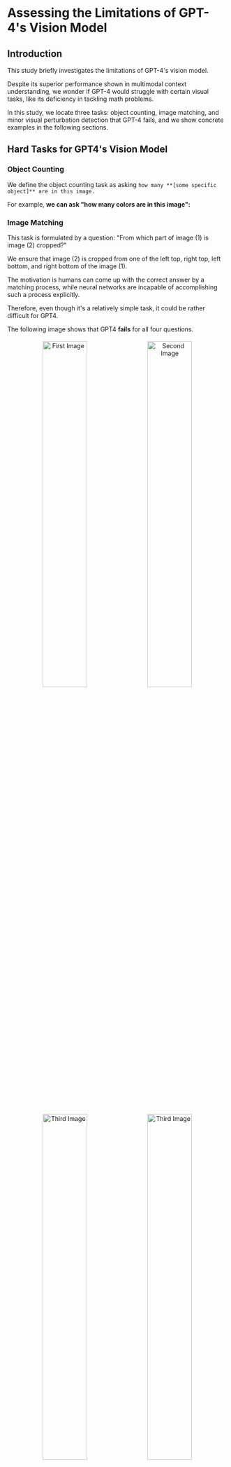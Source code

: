 # Assessing the Limitations of GPT-4's Vision Model

## Introduction
This study briefly investigates the limitations of GPT-4's vision model. 

Despite its superior performance shown in multimodal context understanding, we wonder if GPT-4 would struggle with certain visual tasks, like its deficiency in tackling math problems. 

In this study, we locate three tasks: object counting, image matching, and minor visual perturbation detection that GPT-4 fails, and we show concrete examples in the following sections.


## Hard Tasks for GPT4's Vision Model
### Object Counting
We define the object counting task as asking `how many **[some specific object]** are in this image.` 

For example, **we can ask "how many colors are in this image":**


### Image Matching
This task is formulated by a question: "From which part of image (1) is image (2) cropped?"

We ensure that image (2) is cropped from one of the left top, right top, left bottom, and right bottom of the image (1).

The motivation is humans can come up with the correct answer by a matching process, while neural networks are incapable of accomplishing such a process explicitly.

Therefore, even though it's a relatively simple task, it could be rather difficult for GPT4.

The following image shows that GPT4 **fails** for all four questions.

<div align="center">
    <img src="https://github.com/ywugwu/ywugwu.github.io/blob/main/_posts/imgs/match1.png?raw=True" width="45%" alt="First Image" style="display: inline-block; margin: 5px;">
    <img src="https://github.com/ywugwu/ywugwu.github.io/blob/main/_posts/imgs/match2.png?raw=True" width="45%" alt="Second Image" style="display: inline-block; margin: 5px;">
    <img src="https://github.com/ywugwu/ywugwu.github.io/blob/main/_posts/imgs/match3.png?raw=True" width="45%" alt="Third Image" style="display: inline-block; margin: 5px;">
    <img src="https://github.com/ywugwu/ywugwu.github.io/blob/main/_posts/imgs/match4.png?raw=True" width="45%" alt="Third Image" style="display: inline-block; margin: 5px;">
    <br>
<!--     <em>Caption goes here</em> -->
</div>


### Perturbation Detection
This task is formulated by asking, "Are the two images identical? Do not use code analyzer."

By disabling GPT's code analyzer, we can see that GPT4's vision model can't distinguish minor difference between images.

<div align="center">
    <img src="https://github.com/ywugwu/ywugwu.github.io/assets/128890731/a28225cd-a78b-48ca-a510-ce6bb872f6db" width="45%">
    <br>
    <em>Image (1) and Image (2) are identical while GPT4 returns "not identical"</em>
</div>

<div align="center">
    <img src="https://github.com/ywugwu/ywugwu.github.io/assets/128890731/93670344-720b-4f68-8445-8f9b1defbb1f" width="45%">
    <br>
    <em>Image (2) differs from image (1) by adding a small white patch. Although GPT4 returns "not identical", the reasons are incorrect and it doesn't discover the white patch we add.</em>
</div>



## Findings (Limitations Identified)


## References

- OpenAI et al. (2023). *GPT-4 Technical Report*. arXiv:2303.08774 [cs.CL]. Available at: [https://arxiv.org/abs/2303.08774](https://arxiv.org/abs/2303.08774)
